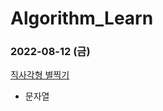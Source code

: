 # Algorithm_Learn
### 2022-08-12 (금)
[직사각형 별찍기](https://school.programmers.co.kr/learn/courses/30/lessons/12969)
- 문자열
